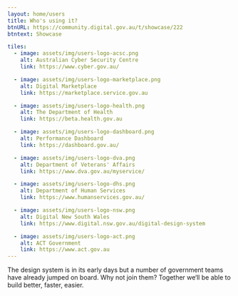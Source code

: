 ```yaml
---
layout: home/users
title: Who's using it?
btnURL: https://community.digital.gov.au/t/showcase/222
btntext: Showcase

tiles:
  - image: assets/img/users-logo-acsc.png
    alt: Australian Cyber Security Centre
    link: https://www.cyber.gov.au/

  - image: assets/img/users-logo-marketplace.png
    alt: Digital Marketplace
    link: https://marketplace.service.gov.au

  - image: assets/img/users-logo-health.png
    alt: The Department of Health
    link: https://beta.health.gov.au

  - image: assets/img/users-logo-dashboard.png
    alt: Performance Dashboard
    link: https://dashboard.gov.au/

  - image: assets/img/users-logo-dva.png
    alt: Department of Veterans' Affairs
    link: https://www.dva.gov.au/myservice/

  - image: assets/img/users-logo-dhs.png
    alt: Department of Human Services
    link: https://www.humanservices.gov.au/

  - image: assets/img/users-logo-nsw.png
    alt: Digital New South Wales
    link: https://www.digital.nsw.gov.au/digital-design-system

  - image: assets/img/users-logo-act.png
    alt: ACT Government
    link: https://www.act.gov.au
---
```


The design system is in its early days but a number of government teams have already jumped on board. Why not join them? Together we‘ll be able to build better, faster, easier.
